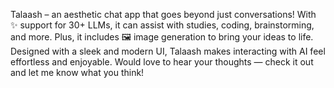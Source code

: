 Talaash – an aesthetic chat app that goes beyond just conversations! With ✨ support for 30+ LLMs, it can assist with studies, coding, brainstorming, and more. Plus, it includes 🖼️ image generation to bring your ideas to life. Designed with a sleek and modern UI, Talaash makes interacting with AI feel effortless and enjoyable. Would love to hear your thoughts — check it out and let me know what you think!

